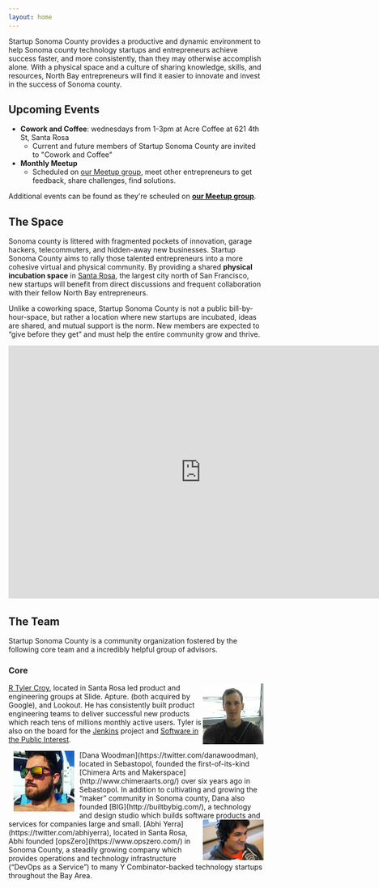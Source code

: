 ```yaml
---
layout: home
---
```


Startup Sonoma County provides a productive and dynamic environment to help
Sonoma county technology startups and entrepreneurs achieve success faster, and
more consistently, than they may otherwise accomplish alone.  With a physical
space and a  culture of sharing knowledge, skills, and resources, North Bay
entrepreneurs will find it easier to innovate and invest in the success of
Sonoma county.

## Upcoming Events

* **Cowork and Coffee**: wednesdays from 1-3pm at Acre Coffee at 621 4th St, Santa Rosa
  * Current and future members of Startup Sonoma County are invited to "Cowork and Coffee"
* **Monthly Meetup**
  * Scheduled on [our Meetup group](https://www.meetup.com/Startup-Sonoma/),
    meet other entrepreneurs to get feedback, share challenges, find solutions.


Additional events can be found as they're scheuled on **[our Meetup group](https://www.meetup.com/Startup-Sonoma/)**.


## The Space

Sonoma county is littered with fragmented pockets of innovation, garage
hackers, telecommuters, and hidden-away new businesses. Startup Sonoma County
aims to rally those talented entrepreneurs into a more cohesive virtual and
physical community. By providing a shared **physical incubation space** in
[Santa Rosa](https://en.wikipedia.org/wiki/Santa_Rosa,_Ca),
the largest city north of San Francisco, new startups will benefit from direct
discussions and frequent collaboration with their fellow North Bay
entrepreneurs.

Unlike a coworking space, Startup Sonoma County is not a public
bill-by-hour-space, but rather a location where new startups are incubated,
ideas are shared, and mutual support is the norm. New members are expected to
“give before they get” and must help the entire community grow and thrive.


<iframe src="https://docs.google.com/forms/d/e/1FAIpQLSce_n-S4FcyCjbbQwq0NJMtgpfIeLyGpn7BcBrDPikq0GS0GQ/viewform?embedded=true" width="760" height="500" frameborder="0" marginheight="0" marginwidth="0">Loading...</iframe>


## The Team

Startup Sonoma County is a community organization fostered by the following core team and a incredibly helpful group of advisors.

### Core

<img src="images/team/rtyler.jpeg" width="120" alt="R Tyler Croy" align="right"/>

[R Tyler Croy](https://twitter.com/agentdero),
located in Santa Rosa led product and engineering groups at Slide. Apture.
(both acquired by Google), and Lookout. He has consistently built product
engineering teams to deliver successful new products which reach tens of
millions monthly active users. Tyler is also on the board for the
[Jenkins](https://jenkins.io) project and [Software in the Public
Interest](https://spi-inc.org).


<img src="images/team/danawoodman.jpeg" width="120" hspace="10" alt="Dana Woodman" align="left"/>
[Dana Woodman](https://twitter.com/danawoodman),
located in Sebastopol, founded the first-of-its-kind [Chimera Arts and
Makerspace](http://www.chimeraarts.org/) over six years ago in Sebastopol. In
addition to cultivating and growing the “maker” community in Sonoma county,
Dana also founded [BIG](http://builtbybig.com/), a technology and design studio
which builds software products and services for companies large and small.

<img src="images/team/abhiyerra.jpeg" width="120" alt="Abhi Yerra" align="right"/>
[Abhi Yerra](https://twitter.com/abhiyerra),
 located in Santa Rosa, Abhi founded [opsZero](https://www.opszero.com/) in
Sonoma County, a steadily growing company which provides operations and
technology infrastructure (“DevOps as a Service”) to many Y Combinator-backed
technology startups throughout the Bay Area.
